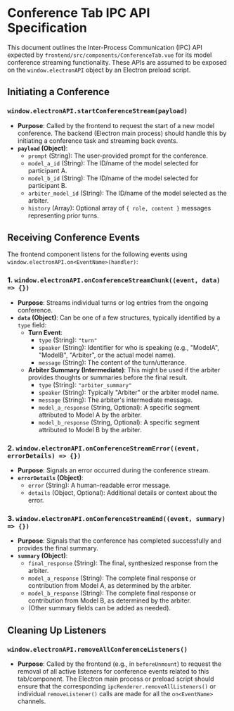 # Conference Tab IPC API Specification

This document outlines the Inter-Process Communication (IPC) API expected by `frontend/src/components/ConferenceTab.vue` for its model conference streaming functionality. These APIs are assumed to be exposed on the `window.electronAPI` object by an Electron preload script.

## Initiating a Conference

### `window.electronAPI.startConferenceStream(payload)`

*   **Purpose**: Called by the frontend to request the start of a new model conference. The backend (Electron main process) should handle this by initiating a conference task and streaming back events.
*   **`payload` (Object)**:
    *   `prompt` (String): The user-provided prompt for the conference.
    *   `model_a_id` (String): The ID/name of the model selected for participant A.
    *   `model_b_id` (String): The ID/name of the model selected for participant B.
    *   `arbiter_model_id` (String): The ID/name of the model selected as the arbiter.
    *   `history` (Array): Optional array of `{ role, content }` messages representing prior turns.

## Receiving Conference Events

The frontend component listens for the following events using `window.electronAPI.on<EventName>(handler)`:

### 1. `window.electronAPI.onConferenceStreamChunk((event, data) => {})`

*   **Purpose**: Streams individual turns or log entries from the ongoing conference.
*   **`data` (Object)**: Can be one of a few structures, typically identified by a `type` field:
    *   **Turn Event**:
        *   `type` (String): `"turn"`
        *   `speaker` (String): Identifier for who is speaking (e.g., "ModelA", "ModelB", "Arbiter", or the actual model name).
        *   `message` (String): The content of the turn/utterance.
    *   **Arbiter Summary (Intermediate)**: This might be used if the arbiter provides thoughts or summaries before the final result.
        *   `type` (String): `"arbiter_summary"`
        *   `speaker` (String): Typically "Arbiter" or the arbiter model name.
        *   `message` (String): The arbiter's intermediate message.
        *   `model_a_response` (String, Optional): A specific segment attributed to Model A by the arbiter.
        *   `model_b_response` (String, Optional): A specific segment attributed to Model B by the arbiter.

### 2. `window.electronAPI.onConferenceStreamError((event, errorDetails) => {})`

*   **Purpose**: Signals an error occurred during the conference stream.
*   **`errorDetails` (Object)**:
    *   `error` (String): A human-readable error message.
    *   `details` (Object, Optional): Additional details or context about the error.

### 3. `window.electronAPI.onConferenceStreamEnd((event, summary) => {})`

*   **Purpose**: Signals that the conference has completed successfully and provides the final summary.
*   **`summary` (Object)**:
    *   `final_response` (String): The final, synthesized response from the arbiter.
    *   `model_a_response` (String): The complete final response or contribution from Model A, as determined by the arbiter.
    *   `model_b_response` (String): The complete final response or contribution from Model B, as determined by the arbiter.
    *   (Other summary fields can be added as needed).

## Cleaning Up Listeners

### `window.electronAPI.removeAllConferenceListeners()`

*   **Purpose**: Called by the frontend (e.g., in `beforeUnmount`) to request the removal of all active listeners for conference events related to this tab/component. The Electron main process or preload script should ensure that the corresponding `ipcRenderer.removeAllListeners()` or individual `removeListener()` calls are made for all the `on<EventName>` channels.
